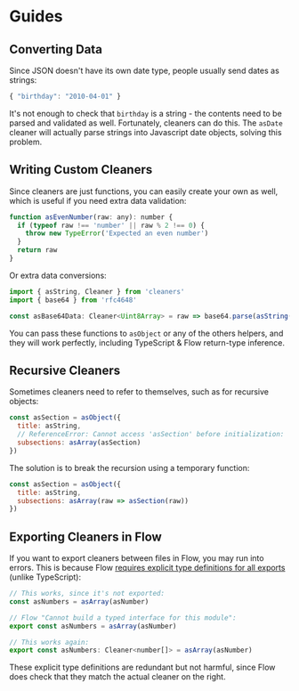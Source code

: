 # Guides

## Converting Data

Since JSON doesn't have its own date type, people usually send dates as strings:

```js
{ "birthday": "2010-04-01" }
```

It's not enough to check that `birthday` is a string - the contents need to be parsed and validated as well. Fortunately, cleaners can do this. The `asDate` cleaner will actually parse strings into Javascript date objects, solving this problem.

## Writing Custom Cleaners

Since cleaners are just functions, you can easily create your own as well, which is useful if you need extra data validation:

```js
function asEvenNumber(raw: any): number {
  if (typeof raw !== 'number' || raw % 2 !== 0) {
    throw new TypeError('Expected an even number')
  }
  return raw
}
```

Or extra data conversions:

```js
import { asString, Cleaner } from 'cleaners'
import { base64 } from 'rfc4648'

const asBase64Data: Cleaner<Uint8Array> = raw => base64.parse(asString(raw))
```

You can pass these functions to `asObject` or any of the others helpers, and they will work perfectly, including TypeScript & Flow return-type inference.

## Recursive Cleaners

Sometimes cleaners need to refer to themselves, such as for recursive objects:

```js
const asSection = asObject({
  title: asString,
  // ReferenceError: Cannot access 'asSection' before initialization:
  subsections: asArray(asSection)
})
```

The solution is to break the recursion using a temporary function:

```js
const asSection = asObject({
  title: asString,
  subsections: asArray(raw => asSection(raw))
})
```

## Exporting Cleaners in Flow

If you want to export cleaners between files in Flow, you may run into errors. This is because Flow [requires explicit type definitions for all exports](https://medium.com/flow-type/types-first-a-scalable-new-architecture-for-flow-3d8c7ba1d4eb) (unlike TypeScript):

```js
// This works, since it's not exported:
const asNumbers = asArray(asNumber)

// Flow "Cannot build a typed interface for this module":
export const asNumbers = asArray(asNumber)

// This works again:
export const asNumbers: Cleaner<number[]> = asArray(asNumber)
```

These explicit type definitions are redundant but not harmful, since Flow does check that they match the actual cleaner on the right.
